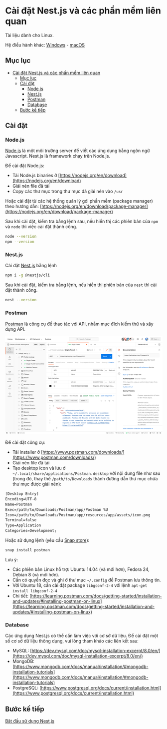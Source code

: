 # Cài đặt Nest.js và các phần mềm liên quan

Tài liệu dành cho Linux.

Hệ điều hành khác: [Windows](Tutorial-Windows.md) - [macOS](Tutorial-macOS.md)

## Mục lục

- [Cài đặt Nest.js và các phần mềm liên quan](#cài-đặt-nestjs-và-các-phần-mềm-liên-quan)
  - [Mục lục](#mục-lục)
  - [Cài đặt](#cài-đặt)
    - [Node.js](#nodejs)
    - [Nest.js](#nestjs)
    - [Postman](#postman)
    - [Database](#database)
  - [Bước kế tiếp](#bước-kế-tiếp)

## Cài đặt

### Node.js

[Node.js](https://nodejs.org/en) là một môi trường server để viết các ứng dụng bằng ngôn ngữ Javascript. Nest.js là framework chạy trên Node.js.

Để cài đặt Node.js:

- Tải Node.js binaries ở [https://nodejs.org/en/download](https://nodejs.org/en/download)
- Giải nén file đã tải
- Copy các thư mục trong thư mục đã giải nén vào `/usr`

Hoặc cài đặt từ các hệ thống quản lý gói phần mềm (package manager) theo hướng dẫn: [https://nodejs.org/en/download/package-manager](https://nodejs.org/en/download/package-manager)

Sau khi cài đặt, kiểm tra bằng lệnh sau, nếu hiển thị các phiên bản của `npm` và `node` thì việc cài đặt thành công.

```sh
node --version
npm --version
```

### Nest.js

Cài đặt [Nest.js](https://nestjs.com/) bằng lệnh

```sh
npm i -g @nestjs/cli
```

Sau khi cài đặt, kiểm tra bằng lệnh, nếu hiển thị phiên bản của `nest` thì cài đặt thành công.

```sh
nest --version
```

### Postman

[Postman](https://www.postman.com/) là công cụ để thao tác với API, nhằm mục đích kiểm thử và xây dựng API.

![Source: postman.com](../images/postman-product-screen.svg)

Để cài đặt công cụ:

- Tải installer ở [https://www.postman.com/downloads/](https://www.postman.com/downloads/)
- Giải nén file đã tải
- Tạo desktop icon và lưu ở `~/.local/share/applications/Postman.desktop` với nội dung file như sau (trong đó, thay thế `/path/to/Downloads` thành đường dẫn thư mục chứa thư mục được giải nén):

```txt
[Desktop Entry]
Encoding=UTF-8
Name=Postman
Exec=/path/to/Downloads/Postman/app/Postman %U
Icon=/path/to/Downloads/Postman/app/resources/app/assets/icon.png
Terminal=false
Type=Application
Categories=Development;
```

Hoặc sử dụng lệnh (yêu cầu [Snap store](https://snapcraft.io/)):

```sh
snap install postman
```

Lưu ý:

- Các phiên bản Linux hỗ trợ: Ubuntu 14.04 (và mới hơn), Fedora 24, Debian 8 (và mới hơn).
- Cần có quyền đọc và ghi ở thư mục `~/.config` để Postman lưu thông tin.
- Với Ubuntu 18, cần cài đặt package `libgconf-2-4` với lệnh `apt-get install libgconf-2-4`
- Chi tiết: [https://learning.postman.com/docs/getting-started/installation-and-updates/#installing-postman-on-linux](https://learning.postman.com/docs/getting-started/installation-and-updates/#installing-postman-on-linux)

### Database

Các ứng dụng Nest.js có thể cần làm việc với cơ sở dữ liệu. Để cài đặt một số cơ sở dữ liệu thông dụng, vui lòng tham khảo các liên kết sau:

- MySQL: [https://dev.mysql.com/doc/mysql-installation-excerpt/8.0/en/](https://dev.mysql.com/doc/mysql-installation-excerpt/8.0/en/)
- MongoDB: [https://www.mongodb.com/docs/manual/installation/#mongodb-installation-tutorials](https://www.mongodb.com/docs/manual/installation/#mongodb-installation-tutorials)
- PostgreSQL: [https://www.postgresql.org/docs/current/installation.html](https://www.postgresql.org/docs/current/installation.html)

## Bước kế tiếp

[Băt đầu sử dụng Nest.js](../Readme.md#bắt-đầu-sử-dụng-nestjs)
